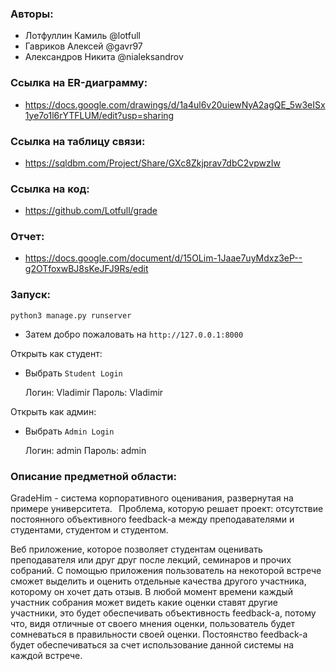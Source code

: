 ### Авторы:
- Лотфуллин Камиль @lotfull
- Гавриков Алексей @gavr97
- Александров Никита @nialeksandrov
 
### Ссылка на ER-диаграмму: 
- https://docs.google.com/drawings/d/1a4ul6v20uiewNyA2agQE_5w3eISx1ye7o1l6rYTFLUM/edit?usp=sharing
 
### Ссылка на таблицу связи: 
- https://sqldbm.com/Project/Share/GXc8Zkjprav7dbC2vpwzIw 
  
### Ссылка на код: 
- https://github.com/Lotfull/grade
 
### Отчет: 
- https://docs.google.com/document/d/15OLim-1Jaae7uyMdxz3eP--g2OTfoxwBJ8sKeJFJ9Rs/edit

### Запуск:
    python3 manage.py runserver
- Затем добро пожаловать на `http://127.0.0.1:8000`

Открыть как студент: 
- Выбрать `Student Login`
    
    
    Логин: Vladimir
    Пароль: Vladimir
    
Открыть как админ:
- Выбрать `Admin Login`


    Логин: admin
    Пароль: admin
 
### Описание предметной области:

GradeHim - система корпоративного оценивания, развернутая на примере университета. 
  
Проблема, которую решает проект: отсутствие постоянного объективного feedback-а между преподавателями и студентами, студентом и студентом. 
 
Веб приложение, которое позволяет студентам оценивать преподавателя или друг друг после лекций, семинаров и прочих собраний. С помощью приложения пользователь на некоторой встрече сможет выделить и оценить отдельные качества другого участника, которому он хочет дать отзыв.  В любой момент времени каждый участник собрания может видеть какие оценки ставят другие участники, это будет обеспечивать объективность feedback-а, потому что, видя отличные от своего мнения оценки, пользователь будет сомневаться в правильности своей оценки. Постоянство feedback-а будет обеспечиваться за счет использование данной системы на каждой встрече. 

